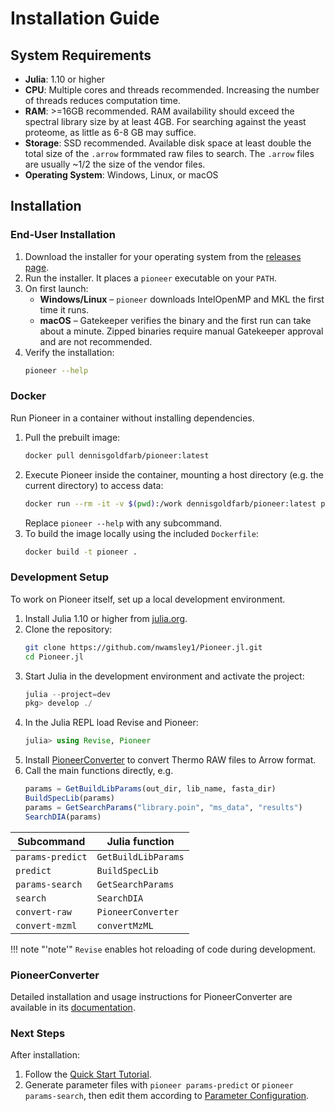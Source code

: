# Installation Guide

## System Requirements
* **Julia**: 1.10 or higher
* **CPU**: Multiple cores and threads recommended. Increasing the number of threads reduces computation time.
* **RAM**: >=16GB recommended. RAM availability should exceed the spectral library size by at least 4GB. For searching against the yeast proteome, as little as 6-8 GB may suffice.  
* **Storage**: SSD recommended. Available disk space at least double the total size of the `.arrow` formmated raw files to search. The `.arrow` files are usually ~1/2 the size of the vendor files. 
* **Operating System**: Windows, Linux, or macOS

## Installation

### End-User Installation
1. Download the installer for your operating system from the [releases page](https://github.com/nwamsley1/Pioneer.jl/releases).
2. Run the installer. It places a `pioneer` executable on your `PATH`.
3. On first launch:
   * **Windows/Linux** – `pioneer` downloads IntelOpenMP and MKL the first time it runs.
   * **macOS** – Gatekeeper verifies the binary and the first run can take about a minute. Zipped binaries require manual Gatekeeper approval and are not recommended.
4. Verify the installation:
   ```bash
   pioneer --help
   ```

### Docker
Run Pioneer in a container without installing dependencies.

1. Pull the prebuilt image:
   ```bash
   docker pull dennisgoldfarb/pioneer:latest
   ```
2. Execute Pioneer inside the container, mounting a host directory (e.g. the current directory) to access data:
   ```bash
   docker run --rm -it -v $(pwd):/work dennisgoldfarb/pioneer:latest pioneer --help
   ```
   Replace `pioneer --help` with any subcommand.
3. To build the image locally using the included `Dockerfile`:
   ```bash
   docker build -t pioneer .
   ```

### Development Setup
To work on Pioneer itself, set up a local development environment.

1. Install Julia 1.10 or higher from [julia.org](https://julialang.org/downloads/).
2. Clone the repository:
   ```bash
   git clone https://github.com/nwamsley1/Pioneer.jl.git
   cd Pioneer.jl
   ```
3. Start Julia in the development environment and activate the project:
   ```julia
   julia --project=dev
   pkg> develop ./
   ```
4. In the Julia REPL load Revise and Pioneer:
   ```julia
   julia> using Revise, Pioneer
   ```
5. Install [PioneerConverter](https://github.com/nwamsley1/PioneerConverter) to convert Thermo RAW files to Arrow format.
6. Call the main functions directly, e.g.
   ```julia
   params = GetBuildLibParams(out_dir, lib_name, fasta_dir)
   BuildSpecLib(params)
   params = GetSearchParams("library.poin", "ms_data", "results")
   SearchDIA(params)
   ```

| Subcommand       | Julia function   |
|------------------|------------------|
| `params-predict` | `GetBuildLibParams` |
| `predict`        | `BuildSpecLib`     |
| `params-search`  | `GetSearchParams`  |
| `search`         | `SearchDIA`        |
| `convert-raw`    | `PioneerConverter` |
| `convert-mzml`   | `convertMzML`      |

!!! note "'note'"
    `Revise` enables hot reloading of code during development.

### PioneerConverter
Detailed installation and usage instructions for PioneerConverter are available in its [documentation](https://github.com/nwamsley1/PioneerConverter).

### Next Steps

After installation:
1. Follow the [Quick Start Tutorial](@ref).
2. Generate parameter files with `pioneer params-predict` or `pioneer params-search`,
   then edit them according to [Parameter Configuration](@ref "Parameter Configuration").

